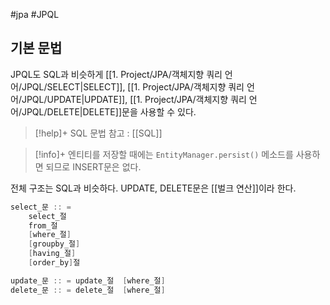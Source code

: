 #jpa #JPQL

## 기본 문법
JPQL도 SQL과 비슷하게 [[1. Project/JPA/객체지향 쿼리 언어/JPQL/SELECT|SELECT]], [[1. Project/JPA/객체지향 쿼리 언어/JPQL/UPDATE|UPDATE]], [[1. Project/JPA/객체지향 쿼리 언어/JPQL/DELETE|DELETE]]문을 사용할 수 있다.

> [!help]+ SQL 문법
> 참고 : [[SQL]]

> [!info]+ 
> 엔티티를 저장할 때에는 `EntityManager.persist()` 메소드를 사용하면 되므로 INSERT문은 없다.

전체 구조는 SQL과 비슷하다. UPDATE, DELETE문은 [[벌크 연산]]이라 한다.

```java
select_문 :: =
	select_절
	from_절
	[where_절]
	[groupby_절]
	[having_절]
	[order_by]절

update_문 :: = update_절  [where_절]
delete_문 :: = delete_절  [where_절]
```